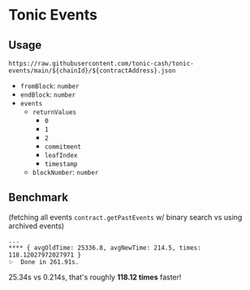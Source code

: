 # Tonic Events

## Usage

`https://raw.githubusercontent.com/tonic-cash/tonic-events/main/${chainId}/${contractAddress}.json`

- `fromBlock`: `number`
- `endBlock`: `number`
- `events`
  - `returnValues`
    - `0`
    - `1`
    - `2`
    - `commitment`
    - `leafIndex`
    - `timestamp`
  - `blockNumber`: `number`

## Benchmark
(fetching all events `contract.getPastEvents` w/ binary search vs using archived events)

```
...
**** { avgOldTime: 25336.8, avgNewTime: 214.5, times: 118.12027972027971 }
✨  Done in 261.91s.
```

25.34s vs 0.214s, that's roughly **118.12 times** faster!
